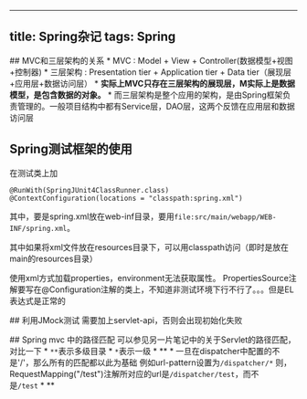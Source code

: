 -----------------------
title: Spring杂记
tags: Spring
-----------------------

## MVC和三层架构的关系
* MVC : Model + View + Controller(数据模型+视图+控制器)
* 三层架构 : Presentation tier + Application tier + Data tier（展现层+应用层+数据访问层）
* **实际上MVC只存在三层架构的展现层，M实际上是数据模型，是包含数据的对象。**
* 而三层架构是整个应用的架构，是由Spring框架负责管理的。一般项目结构中都有Service层，DAO层，这两个反馈在应用层和数据访问层


## Spring测试框架的使用
在测试类上加
```
@RunWith(SpringJUnit4ClassRunner.class)
@ContextConfiguration(locations = "classpath:spring.xml")
```
其中，要是spring.xml放在web-inf目录，要用`file:src/main/webapp/WEB-INF/spring.xml`。

其中如果将xml文件放在resources目录下，可以用classpath访问（即时是放在main的resources目录）

使用xml方式加载properties，environment无法获取属性。
PropertiesSource注解要写在@Configuration注解的类上，不知道非测试环境下行不行了。。。但是EL表达式是正常的

## 利用JMock测试
需要加上servlet-api，否则会出现初始化失败

## Spring mvc 中的路径匹配
可以参见另一片笔记中的关于Servlet的路径匹配，对比一下
* `**`表示多级目录
* `*`表示一级
* ** * 一旦在dispatcher中配置的不是'/'，那么所有的匹配都以此为基础
例如url-pattern设置为`/dispatcher/*`
则，RequestMapping("/test")注解所对应的url是`/dispatcher/test`，而不是`/test` * **

